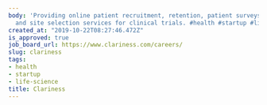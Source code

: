 ```yaml
---
body: 'Providing online patient recruitment, retention, patient surveys, study feasibility
  and site selection services for clinical trials. #health #startup #life-science'
created_at: "2019-10-22T08:27:46.472Z"
is_approved: true
job_board_url: https://www.clariness.com/careers/
slug: clariness
tags:
- health
- startup
- life-science
title: Clariness
---
```

